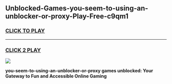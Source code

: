 
## Unblocked-Games-you-seem-to-using-an-unblocker-or-proxy-Play-Free-c9qm1
<h3>
<a href="https://premium76.site?title=you-seem-to-using-an-unblocker-or-proxy&ref=12A">CLICK TO PLAY</a></h3>
<hr>

<h3>
<a href="https://premium76.site?title=you-seem-to-using-an-unblocker-or-proxy&ref=12A">CLICK 2 PLAY</a>
  
</h3>

<a href="https://premium76.site?title=you-seem-to-using-an-unblocker-or-proxy&ref=12A"><img src="https://clearcache.store/games.png"></a>


**you-seem-to-using-an-unblocker-or-proxy games unblocked: Your Gateway to Fun and Accessible Online Gaming**
